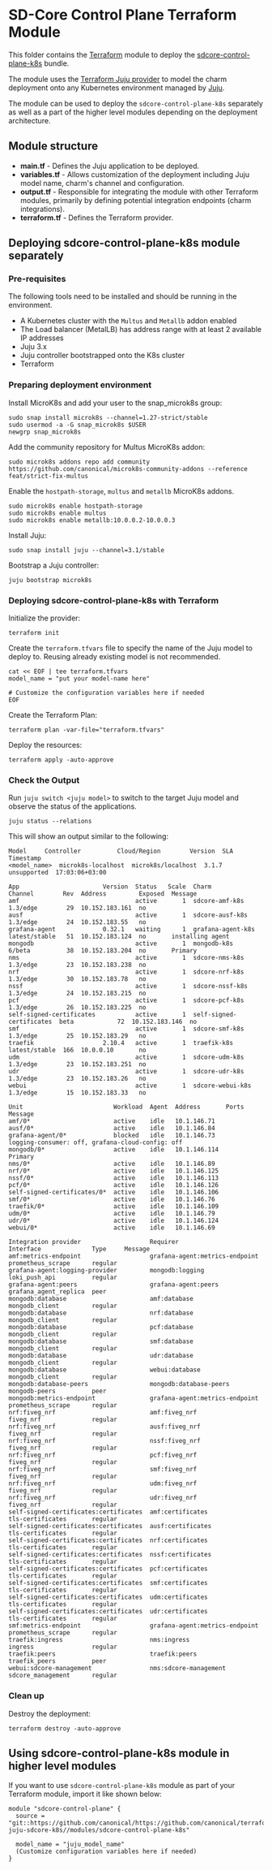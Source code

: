 # SD-Core Control Plane Terraform Module

This folder contains the [Terraform][Terraform] module to deploy the [sdcore-control-plane-k8s][sdcore-control-plane-k8s] bundle.

The module uses the [Terraform Juju provider][Terraform Juju provider] to model the charm deployment onto any Kubernetes environment managed by [Juju][Juju].

The module can be used to deploy the `sdcore-control-plane-k8s` separately as well as a part of the higher level modules depending on the deployment architecture.

## Module structure

- **main.tf** - Defines the Juju application to be deployed.
- **variables.tf** - Allows customization of the deployment including Juju model name, charm's channel and configuration.
- **output.tf** - Responsible for integrating the module with other Terraform modules, primarily by defining potential integration endpoints (charm integrations).
- **terraform.tf** - Defines the Terraform provider.

## Deploying sdcore-control-plane-k8s module separately

### Pre-requisites

The following tools need to be installed and should be running in the environment.

- A Kubernetes cluster with the `Multus` and `Metallb` addon enabled
- The Load balancer (MetalLB) has address range with at least 2 available IP addresses
- Juju 3.x
- Juju controller bootstrapped onto the K8s cluster
- Terraform

### Preparing deployment environment

Install MicroK8s and add your user to the snap_microk8s group:

```shell
sudo snap install microk8s --channel=1.27-strict/stable
sudo usermod -a -G snap_microk8s $USER
newgrp snap_microk8s
```

Add the community repository for Multus MicroK8s addon:

```shell
sudo microk8s addons repo add community https://github.com/canonical/microk8s-community-addons --reference feat/strict-fix-multus
```

Enable the `hostpath-storage`, `multus` and `metallb` MicroK8s addons.

```shell
sudo microk8s enable hostpath-storage
sudo microk8s enable multus
sudo microk8s enable metallb:10.0.0.2-10.0.0.3
```

Install Juju:

```shell
sudo snap install juju --channel=3.1/stable
```

Bootstrap a Juju controller:

```shell
juju bootstrap microk8s
```

### Deploying sdcore-control-plane-k8s with Terraform

Initialize the provider:

```console
terraform init
```

Create the `terraform.tfvars` file to specify the name of the Juju model to deploy to. Reusing already existing model is not recommended.

```console
cat << EOF | tee terraform.tfvars
model_name = "put your model-name here"

# Customize the configuration variables here if needed
EOF
```

Create the Terraform Plan:

```console
terraform plan -var-file="terraform.tfvars" 
```

Deploy the resources:

```console
terraform apply -auto-approve 
```

### Check the Output

Run `juju switch <juju model>` to switch to the target Juju model and observe the status of the applications.

```console
juju status --relations
```

This will show an output similar to the following:

```console
Model     Controller          Cloud/Region        Version  SLA          Timestamp
<model_name>  microk8s-localhost  microk8s/localhost  3.1.7    unsupported  17:03:06+03:00

App                       Version  Status   Scale  Charm                     Channel        Rev  Address         Exposed  Message
amf                                active       1  sdcore-amf-k8s            1.3/edge        29  10.152.183.161  no       
ausf                               active       1  sdcore-ausf-k8s           1.3/edge        24  10.152.183.55   no       
grafana-agent             0.32.1   waiting      1  grafana-agent-k8s         latest/stable   51  10.152.183.124  no       installing agent
mongodb                            active       1  mongodb-k8s               6/beta          38  10.152.183.204  no       Primary
nms                                active       1  sdcore-nms-k8s            1.3/edge        23  10.152.183.238  no       
nrf                                active       1  sdcore-nrf-k8s            1.3/edge        30  10.152.183.78   no       
nssf                               active       1  sdcore-nssf-k8s           1.3/edge        24  10.152.183.215  no       
pcf                                active       1  sdcore-pcf-k8s            1.3/edge        26  10.152.183.225  no       
self-signed-certificates           active       1  self-signed-certificates  beta            72  10.152.183.146  no       
smf                                active       1  sdcore-smf-k8s            1.3/edge        25  10.152.183.29   no       
traefik                   2.10.4   active       1  traefik-k8s               latest/stable  166  10.0.0.10       no       
udm                                active       1  sdcore-udm-k8s            1.3/edge        23  10.152.183.251  no       
udr                                active       1  sdcore-udr-k8s            1.3/edge        23  10.152.183.26   no       
webui                              active       1  sdcore-webui-k8s          1.3/edge        15  10.152.183.33   no       

Unit                         Workload  Agent  Address       Ports  Message
amf/0*                       active    idle   10.1.146.71          
ausf/0*                      active    idle   10.1.146.84          
grafana-agent/0*             blocked   idle   10.1.146.73          logging-consumer: off, grafana-cloud-config: off
mongodb/0*                   active    idle   10.1.146.114         Primary
nms/0*                       active    idle   10.1.146.89          
nrf/0*                       active    idle   10.1.146.125         
nssf/0*                      active    idle   10.1.146.113         
pcf/0*                       active    idle   10.1.146.126         
self-signed-certificates/0*  active    idle   10.1.146.106         
smf/0*                       active    idle   10.1.146.76          
traefik/0*                   active    idle   10.1.146.109         
udm/0*                       active    idle   10.1.146.79          
udr/0*                       active    idle   10.1.146.124         
webui/0*                     active    idle   10.1.146.69          

Integration provider                   Requirer                        Interface              Type     Message
amf:metrics-endpoint                   grafana-agent:metrics-endpoint  prometheus_scrape      regular  
grafana-agent:logging-provider         mongodb:logging                 loki_push_api          regular  
grafana-agent:peers                    grafana-agent:peers             grafana_agent_replica  peer     
mongodb:database                       amf:database                    mongodb_client         regular  
mongodb:database                       nrf:database                    mongodb_client         regular  
mongodb:database                       pcf:database                    mongodb_client         regular  
mongodb:database                       smf:database                    mongodb_client         regular  
mongodb:database                       udr:database                    mongodb_client         regular  
mongodb:database                       webui:database                  mongodb_client         regular  
mongodb:database-peers                 mongodb:database-peers          mongodb-peers          peer     
mongodb:metrics-endpoint               grafana-agent:metrics-endpoint  prometheus_scrape      regular  
nrf:fiveg_nrf                          amf:fiveg_nrf                   fiveg_nrf              regular  
nrf:fiveg_nrf                          ausf:fiveg_nrf                  fiveg_nrf              regular  
nrf:fiveg_nrf                          nssf:fiveg_nrf                  fiveg_nrf              regular  
nrf:fiveg_nrf                          pcf:fiveg_nrf                   fiveg_nrf              regular  
nrf:fiveg_nrf                          smf:fiveg_nrf                   fiveg_nrf              regular  
nrf:fiveg_nrf                          udm:fiveg_nrf                   fiveg_nrf              regular  
nrf:fiveg_nrf                          udr:fiveg_nrf                   fiveg_nrf              regular  
self-signed-certificates:certificates  amf:certificates                tls-certificates       regular  
self-signed-certificates:certificates  ausf:certificates               tls-certificates       regular  
self-signed-certificates:certificates  nrf:certificates                tls-certificates       regular  
self-signed-certificates:certificates  nssf:certificates               tls-certificates       regular  
self-signed-certificates:certificates  pcf:certificates                tls-certificates       regular  
self-signed-certificates:certificates  smf:certificates                tls-certificates       regular  
self-signed-certificates:certificates  udm:certificates                tls-certificates       regular  
self-signed-certificates:certificates  udr:certificates                tls-certificates       regular  
smf:metrics-endpoint                   grafana-agent:metrics-endpoint  prometheus_scrape      regular  
traefik:ingress                        nms:ingress                     ingress                regular  
traefik:peers                          traefik:peers                   traefik_peers          peer     
webui:sdcore-management                nms:sdcore-management           sdcore_management      regular  
```

### Clean up

Destroy the deployment:

```console
terraform destroy -auto-approve
```

## Using sdcore-control-plane-k8s module in higher level modules

If you want to use `sdcore-control-plane-k8s` module as part of your Terraform module, import it like shown below:

```text
module "sdcore-control-plane" {
  source = "git::https://github.com/canonical/https://github.com/canonical/terraform-juju-sdcore-k8s//modules/sdcore-control-plane-k8s"
  
  model_name = "juju_model_name"
  (Customize configuration variables here if needed)
}
```

[Terraform]: https://www.terraform.io/
[Terraform Juju provider]: https://registry.terraform.io/providers/juju/juju/latest
[Juju]: https://juju.is
[sdcore-control-plane-k8s]: https://charmhub.io/sdcore-control-plane-k8s

